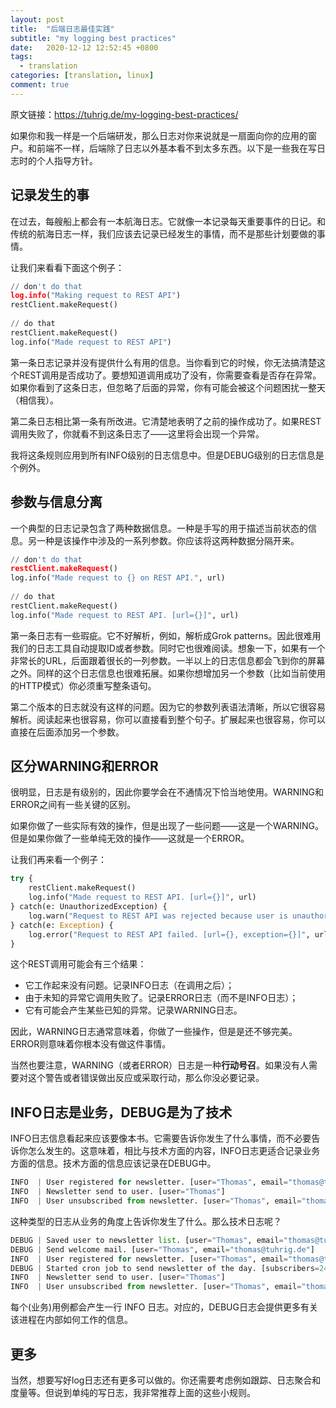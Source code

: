 ```yaml
---
layout: post
title:  "后端日志最佳实践"
subtitle: "my logging best practices"
date:   2020-12-12 12:52:45 +0800
tags:
  - translation
categories: [translation, linux]
comment: true
---
```


原文链接：https://tuhrig.de/my-logging-best-practices/

如果你和我一样是一个后端研发，那么日志对你来说就是一扇面向你的应用的窗户。和前端不一样，后端除了日志以外基本看不到太多东西。以下是一些我在写日志时的个人指导方针。

## 记录发生的事

在过去，每艘船上都会有一本航海日志。它就像一本记录每天重要事件的日记。和传统的航海日志一样，我们应该去记录已经发生的事情，而不是那些计划要做的事情。

让我们来看看下面这个例子：

```python
// don't do that
log.info("Making request to REST API")
restClient.makeRequest()
 
// do that
restClient.makeRequest()
log.info("Made request to REST API")
```

第一条日志记录并没有提供什么有用的信息。当你看到它的时候，你无法搞清楚这个REST调用是否成功了。要想知道调用成功了没有，你需要查看是否存在异常。如果你看到了这条日志，但忽略了后面的异常，你有可能会被这个问题困扰一整天（相信我）。

第二条日志相比第一条有所改进。它清楚地表明了之前的操作成功了。如果REST调用失败了，你就看不到这条日志了——这里将会出现一个异常。

我将这条规则应用到所有INFO级别的日志信息中。但是DEBUG级别的日志信息是个例外。

## 参数与信息分离

一个典型的日志记录包含了两种数据信息。一种是手写的用于描述当前状态的信息。另一种是该操作中涉及的一系列参数。你应该将这两种数据分隔开来。

```python
// don't do that
restClient.makeRequest()
log.info("Made request to {} on REST API.", url)
 
// do that
restClient.makeRequest()
log.info("Made request to REST API. [url={}]", url)
```

第一条日志有一些瑕疵。它不好解析，例如，解析成Grok patterns。因此很难用我们的日志工具自动提取ID或者参数。同时它也很难阅读。想象一下，如果有一个非常长的URL，后面跟着很长的一列参数。一半以上的日志信息都会飞到你的屏幕之外。同样的这个日志信息也很难拓展。如果你想增加另一个参数（比如当前使用的HTTP模式）你必须重写整条语句。

第二个版本的日志就没有这样的问题。因为它的参数列表语法清晰，所以它很容易解析。阅读起来也很容易，你可以直接看到整个句子。扩展起来也很容易，你可以直接在后面添加另一个参数。

## 区分WARNING和ERROR

很明显，日志是有级别的，因此你要学会在不通情况下恰当地使用。WARNING和ERROR之间有一些关键的区别。

如果你做了一些实际有效的操作，但是出现了一些问题——这是一个WARNING。但是如果你做了一些单纯无效的操作——这就是一个ERROR。

让我们再来看一个例子：

```python
try {
    restClient.makeRequest()
    log.info("Made request to REST API. [url={}]", url)
} catch(e: UnauthorizedException) {
    log.warn("Request to REST API was rejected because user is unauthorized. [url={}, result={}]", url, result)
} catch(e: Exception) {
    log.error("Request to REST API failed. [url={}, exception={}]", url, exception)
}
```

这个REST调用可能会有三个结果：

- 它工作起来没有问题。记录INFO日志（在调用之后）；
- 由于未知的异常它调用失败了。记录ERROR日志（而不是INFO日志）；
- 它有可能会产生某些已知的异常。记录WARNING日志。

因此，WARNING日志通常意味着，你做了一些操作，但是是还不够完美。ERROR则意味着你根本没有做这件事情。

当然也要注意，WARNING（或者ERROR）日志是一种**行动号召**。如果没有人需要对这个警告或者错误做出反应或采取行动，那么你没必要记录。

## INFO日志是业务，DEBUG是为了技术

INFO日志信息看起来应该要像本书。它需要告诉你发生了什么事情，而不必要告诉你怎么发生的。这意味着，相比与技术方面的内容，INFO日志更适合记录业务方面的信息。技术方面的信息应该记录在DEBUG中。

```python
INFO  | User registered for newsletter. [user="Thomas", email="thomas@tuhrig.de"]
INFO  | Newsletter send to user. [user="Thomas"]
INFO  | User unsubscribed from newsletter. [user="Thomas", email="thomas@tuhrig.de"]
```

这种类型的日志从业务的角度上告诉你发生了什么。那么技术日志呢？

```python
DEBUG | Saved user to newsletter list. [user="Thomas", email="thomas@tuhrig.de"]
DEBUG | Send welcome mail. [user="Thomas", email="thomas@tuhrig.de"]
INFO  | User registered for newsletter. [user="Thomas", email="thomas@tuhrig.de"]
DEBUG | Started cron job to send newsletter of the day. [subscribers=24332]
INFO  | Newsletter send to user. [user="Thomas"]
INFO  | User unsubscribed from newsletter. [user="Thomas", email="thomas@tuhrig.de"]
```

每个(业务)用例都会产生一行 INFO 日志。对应的，DEBUG日志会提供更多有关该进程在内部如何工作的信息。

## 更多

当然，想要写好log日志还有更多可以做的。你还需要考虑例如跟踪、日志聚合和度量等。但说到单纯的写日志，我非常推荐上面的这些小规则。

